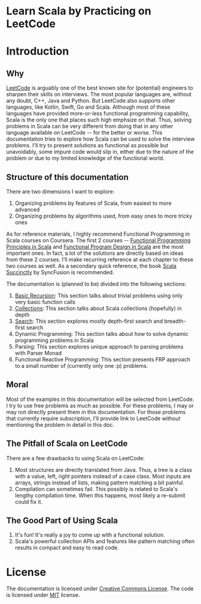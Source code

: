 Learn Scala by Practicing on LeetCode
===

# Introduction
## Why
[LeetCode](http://leetcode.com) is arguably one of the best known site for
(potential) engineers to sharpen their skills on interviews. The most popular
languages are, without any doubt, C++, Java and Python. But LeetCode also
supports other languages, like Kotlin, Swift, Go and Scala. Although most
of these languages have provided more-or-less functional programming
capability, Scala is the only one that places such high emphsize on that.
Thus, solving problems in Scala can be very different from doing that in
any other language available on LeetCode -- for the better or worse. This
documentation tries to explore how Scala can be used to solve the interview
problems. I'll try to present solutions as functional as possible but
unavoidably, some impure code would slip in, either due to the nature of the
problem or due to my limited knowledge of the functional world.

## Structure of this documentation
There are two dimensions I want to explore:

1. Organizing problems by features of Scala, from easiest to more advanced
2. Organizing problems by algorithms used, from easy ones to more tricky ones

As for reference materials, I highly recommend Functional Programming in Scala
courses on Coursera. The first 2 courses -- 
[Functional Programming Principles in Scala](https://www.coursera.org/learn/progfun1)
and [Functional Program Design in Scala](https://www.coursera.org/learn/progfun2)
are the most important ones. In fact, a lot of the solutions are directly
based on ideas from these 2 courses. I'll make recurring reference at each chapter
to these two courses as well. As a secondary quick reference, the book
[Scala Succinctly](https://www.syncfusion.com/ebooks/scala_succinctly) by SyncFusion
is recommended.

The documentation is (planned to be) divided into the following sections:

1. [Basic Recursion](basic-recursion.md): 
    This section talks about trivial problems using only very basic function calls
2. [Collections](collections.md): This section talks about Scala collections (hopefully) in depth
3. [Search](search.md): This section explores mostly depth-first search and breadth-first search
4. Dynamic Programming: This section talks about how to solve dynamic programming problems in
   Scala
5. Parsing: This section explores unique approach to parsing problems with Parser Monad
6. Functional Reactive Programming: This section presents FRP approach to a small number of
   (currently only one :p) problems.

## Moral
Most of the examples in this documentation will be selected from LeetCode. I try to use
free problems as much as possible. For these problems, I may or may not directly present
them in this documentation. For those problems that currently require subscription, I'll
provide link to LeetCode without mentioning the problem in detail in this doc.

## The Pitfall of Scala on LeetCode
There are a few drawbacks to using Scala on LeetCode:
1. Most structures are directly translated from Java. Thus, a tree is a class with a value,
   left, right pointers instead of a case class. Most inputs are arrays, strings instead
   of lists, making pattern matching a bit painful.
2. Compilation can sometimes fail. This possibly is related to Scala's lengthy compilation time.
   When this happens, most likely a re-submit could fix it.

## The Good Part of Using Scala
1. It's fun! It's really a joy to come up with a functional solution.
2. Scala's powerful collection APIs and features like pattern matching often results in
   compact and easy to read code.

# License
The documentation is licensed under
[Creative Commons License](https://creativecommons.org/licenses/by/4.0/).
The code is licensed under [MIT](https://opensource.org/licenses/MIT) license.
